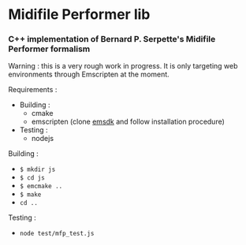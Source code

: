 # Midifile Performer lib

### C++ implementation of Bernard P. Serpette's Midifile Performer formalism

Warning : this is a very rough work in progress.
It is only targeting web environments through Emscripten at the moment.

Requirements :

* Building :
    * cmake
    * emscripten (clone [emsdk](https://github.com/emscripten-core/emsdk) and follow installation procedure)
* Testing :
    * nodejs

Building :

* `$ mkdir js`
* `$ cd js`
* `$ emcmake ..`
* `$ make`
* `cd ..`

Testing :

* `node test/mfp_test.js`
